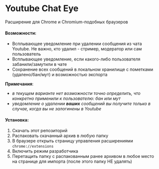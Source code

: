 # Youtube Chat Eye
Расширение для Chrome и Chromium-подобных браузеров

#### Возможности:

 * Всплывающее уведомление при удалении сообщения из чата Youtube. Не важно, кто удалил - стример, модератор или сам пользователь
 * Всплывающее уведомление, если какого-либо пользователя забанили/замутили в чате
 * Сохранение всех сообщений в локальном хранилище с пометками (удалено/бан/мут) и возможностью экспорта

**Примечания**: 
* *в текущем варианте нет возможности точно определить, что конкретно применили к пользователю: бан или мут*
* *уведомление о удалении **ваших** сообщений вы получите только в случае, когда вы не залогинены в Youtube*

#### Установка:
1. Скачать этот репозиторий
2. Распаковать скачанный архив в любую папку
3. В браузере открыть страницу управления расширениями `chrome://extensions`
4. Включить режим разработчика
5. Перетащить папку с распакованным ранее архивом в любое место на странице для импорта (после этого папку НЕ удалять)
